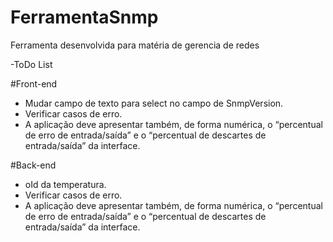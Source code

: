 # FerramentaSnmp
Ferramenta desenvolvida para matéria de gerencia de redes


-ToDo List

#Front-end
- Mudar campo de texto para select no campo de SnmpVersion.
- Verificar casos de erro.
- A aplicação deve apresentar também, de forma numérica, o “percentual de erro de entrada/saída” e o “percentual de descartes de entrada/saída” da interface.

#Back-end
- oId da temperatura.
- Verificar casos de erro.
- A aplicação deve apresentar também, de forma numérica, o “percentual de erro de entrada/saída” e o “percentual de descartes de entrada/saída” da interface.
